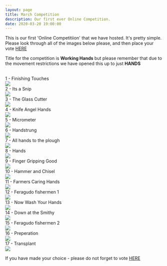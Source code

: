 ```yaml
---
layout: page
title: March Competition
description: Our first ever Online Competition.
date: 2020-03-20 19:00:00
---
```


<!-- <img class="col one right" src="/assets/img/prof_pic.jpg"> -->

<p>This is our first 'Online Competitiion' that we have hosted. It's pretty simple. Please look through all of the images below please, and then place your vote <a target="_blank" href="https://surveyhero.com/c/db645d5f">HERE</a></p>

<p>Title for the competition is <strong>Working Hands</strong> but please remember that due to the movement restrictions we have opened this up to just <strong>HANDS</strong></p> 

<br>	

<div class="Number">1 - Finishing Touches</div>
<div>
	<img class="col three Comp_Img" src="{{ site.baseurl }}/assets/img/March_Competition/1 - Finishing Touches.jpg">
</div>
	

<div class="Comp_Img">
	<div class="Number">2 - Its a Snip</div>
	<div><img class="col three Comp_Img" src="{{ site.baseurl }}/assets/img/March_Competition/2 - Its a Snip.jpg"></div>
</div>

<div class="Comp_Img">
	<div class="Number">3 - The Glass Cutter</div>
	<div><img class="col three Comp_Img" src="{{ site.baseurl }}/assets/img/March_Competition/3 - The Glass Cutter.jpg"></div>
</div>

<div class="Comp_Img">
	<div class="Number">4 - Knife Angel Hands</div>
	<div><img class="col three Comp_Img" src="{{ site.baseurl }}/assets/img/March_Competition/4 - Knife Angel Hands.jpg"></div>
</div>

<div class="Comp_Img">
	<div class="Number">5 - Micrometer</div>
	<div><img class="col three Comp_Img" src="{{ site.baseurl }}/assets/img/March_Competition/5 - Micrometer.jpg"></div>
</div>

<div class="Comp_Img">
	<div class="Number">6 - Handstrung</div>
	<div><img class="col three Comp_Img" src="{{ site.baseurl }}/assets/img/March_Competition/6 - Handstrung.jpg"></div>
</div>

<div class="Comp_Img">
	<div class="Number">7 - All hands to the plough</div>
	<div><img class="col three Comp_Img" src="{{ site.baseurl }}/assets/img/March_Competition/7 - All hands to the plough.jpg"></div>
</div>

<div class="Comp_Img">
	<div class="Number">8 - Hands</div>
	<div><img class="col three Comp_Img" src="{{ site.baseurl }}/assets/img/March_Competition/8 - Hands.jpg"></div>
</div>

<div class="Comp_Img">
	<div class="Number">9 - Finger Gripping Good</div>
	<div><img class="col three Comp_Img" src="{{ site.baseurl }}/assets/img/March_Competition/9 - Finger Gripping Good.jpg"></div>
</div>

<div class="Comp_Img">
	<div class="Number">10 - Hammer and Chisel</div>
	<div><img class="col three Comp_Img" src="{{ site.baseurl }}/assets/img/March_Competition/10 - Hammer and Chisel.jpg"></div>
</div>

<div class="Comp_Img">
	<div class="Number">11 - Farmers Caring Hands</div>
	<div><img class="col three Comp_Img" src="{{ site.baseurl }}/assets/img/March_Competition/11 - Farmers Caring Hands.jpg"></div>
</div>

<div class="Comp_Img">
	<div class="Number">12 - Feragudo fishermen 1</div>
	<div><img class="col three Comp_Img" src="{{ site.baseurl }}/assets/img/March_Competition/12 - Feragudo fishermen 1.jpg"></div>
</div>

<div class="Comp_Img">
	<div class="Number">13 - Now Wash Your Hands</div>
	<div><img class="col three Comp_Img" src="{{ site.baseurl }}/assets/img/March_Competition/13 - Now Wash Your Hands.jpg"></div>
</div>

<div class="Comp_Img">
	<div class="Number">14 - Down at the Smithy</div>
	<div><img class="col three Comp_Img" src="{{ site.baseurl }}/assets/img/March_Competition/14 - Down at the Smithy.jpg"></div>
</div>

<div class="Comp_Img">
	<div class="Number">15 - Feragudo fishermen 2</div>
	<div><img class="col three Comp_Img" src="{{ site.baseurl }}/assets/img/March_Competition/15 - Feragudo fishermen 2.jpg"></div>
</div>

<div class="Comp_Img">
	<div class="Number">16 - Preperation</div>
	<div><img class="col three Comp_Img" src="{{ site.baseurl }}/assets/img/March_Competition/16 - Preperation.jpg"></div>
</div>

<div class="Comp_Img">
	<div class="Number">17 - Transplant</div>
	<div><img class="col three Comp_Img" src="{{ site.baseurl }}/assets/img/March_Competition/17 - Transplant.jpg"></div>
</div>



<p>If you have made your choice - please do not forget to vote <a target="_blank" href="https://surveyhero.com/c/db645d5f">HERE</a></p>



